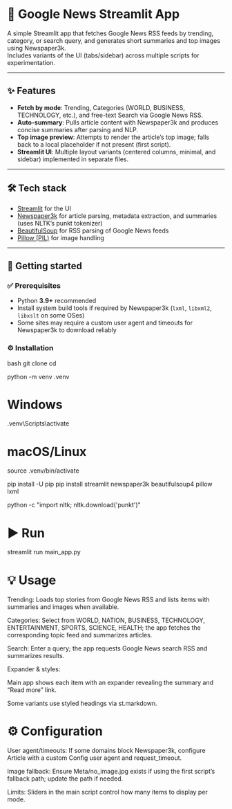 # 📰 Google News Streamlit App

A simple Streamlit app that fetches Google News RSS feeds by trending, category, or search query, and generates short summaries and top images using Newspaper3k.  
Includes variants of the UI (tabs/sidebar) across multiple scripts for experimentation.

---

## ✨ Features
- **Fetch by mode**: Trending, Categories (WORLD, BUSINESS, TECHNOLOGY, etc.), and free-text Search via Google News RSS.  
- **Auto-summary**: Pulls article content with Newspaper3k and produces concise summaries after parsing and NLP.  
- **Top image preview**: Attempts to render the article’s top image; falls back to a local placeholder if not present (first script).  
- **Streamlit UI**: Multiple layout variants (centered columns, minimal, and sidebar) implemented in separate files.  

---

## 🛠️ Tech stack
- [Streamlit](https://streamlit.io) for the UI  
- [Newspaper3k](https://github.com/codelucas/newspaper) for article parsing, metadata extraction, and summaries (uses NLTK’s punkt tokenizer)  
- [BeautifulSoup](https://www.crummy.com/software/BeautifulSoup/) for RSS parsing of Google News feeds  
- [Pillow (PIL)](https://python-pillow.org/) for image handling  

---


## 🚀 Getting started

### ✅ Prerequisites
- Python **3.9+** recommended  
- Install system build tools if required by Newspaper3k (`lxml`, `libxml2`, `libxslt` on some OSes)  
- Some sites may require a custom user agent and timeouts for Newspaper3k to download reliably  

### ⚙️ Installation
bash
git clone <your-repo-url>
cd <your-repo-folder>

python -m venv .venv
# Windows
.venv\Scripts\activate
# macOS/Linux
source .venv/bin/activate

pip install -U pip
pip install streamlit newspaper3k beautifulsoup4 pillow lxml

python -c "import nltk; nltk.download('punkt')"

# ▶️ Run


streamlit run main_app.py


# 💡 Usage

Trending: Loads top stories from Google News RSS
 and lists items with summaries and images when available.

Categories: Select from WORLD, NATION, BUSINESS, TECHNOLOGY, ENTERTAINMENT, SPORTS, SCIENCE, HEALTH; the app fetches the corresponding topic feed and summarizes articles.

Search: Enter a query; the app requests Google News search RSS and summarizes results.

Expander & styles:

Main app shows each item with an expander revealing the summary and “Read more” link.

Some variants use styled headings via st.markdown.

# ⚙️ Configuration

User agent/timeouts: If some domains block Newspaper3k, configure Article with a custom Config user agent and request_timeout.

Image fallback: Ensure Meta/no_image.jpg exists if using the first script’s fallback path; update the path if needed.

Limits: Sliders in the main script control how many items to display per mode.
